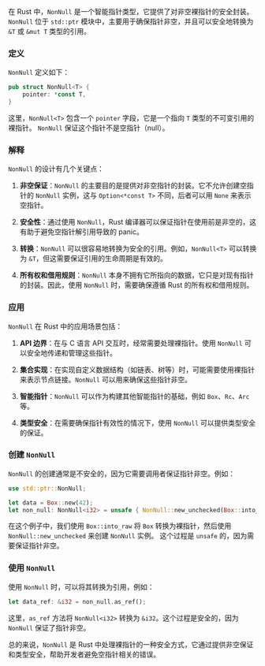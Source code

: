 在 Rust 中，`NonNull` 是一个智能指针类型，它提供了对非空裸指针的安全封装。
`NonNull` 位于 `std::ptr` 模块中，主要用于确保指针非空，并且可以安全地转换为 `&T` 或 `&mut T` 类型的引用。

### 定义

`NonNull` 定义如下：

```rust
pub struct NonNull<T> {
    pointer: *const T,
}
```

这里，`NonNull<T>` 包含一个 `pointer` 字段，它是一个指向 `T` 类型的不可变引用的裸指针。
    `NonNull` 保证这个指针不是空指针（null）。

### 解释

`NonNull` 的设计有几个关键点：

1. **非空保证**：`NonNull` 的主要目的是提供对非空指针的封装。它不允许创建空指针的 `NonNull` 实例，这与 `Option<*const T>` 不同，后者可以用 `None` 来表示空指针。

2. **安全性**：通过使用 `NonNull`，Rust 编译器可以保证指针在使用前是非空的，这有助于避免空指针解引用导致的 panic。

3. **转换**：`NonNull` 可以很容易地转换为安全的引用。例如，`NonNull<T>` 可以转换为 `&T`，但这需要保证引用的生命周期是有效的。

4. **所有权和借用规则**：`NonNull` 本身不拥有它所指向的数据，它只是对现有指针的封装。因此，使用 `NonNull` 时，需要确保遵循 Rust 的所有权和借用规则。

### 应用

`NonNull` 在 Rust 中的应用场景包括：

1. **API 边界**：在与 C 语言 API 交互时，经常需要处理裸指针。使用 `NonNull` 可以安全地传递和管理这些指针。

2. **集合实现**：在实现自定义数据结构（如链表、树等）时，可能需要使用裸指针来表示节点链接。`NonNull` 可以用来确保这些指针非空。

3. **智能指针**：`NonNull` 可以作为构建其他智能指针的基础，例如 `Box`、`Rc`、`Arc` 等。

4. **类型安全**：在需要确保指针有效性的情况下，使用 `NonNull` 可以提供类型安全的保证。

### 创建 `NonNull`

`NonNull` 的创建通常是不安全的，因为它需要调用者保证指针非空。例如：

```rust
use std::ptr::NonNull;

let data = Box::new(42);
let non_null: NonNull<i32> = unsafe { NonNull::new_unchecked(Box::into_raw(data)) };
```

在这个例子中，我们使用 `Box::into_raw` 将 `Box` 转换为裸指针，然后使用 `NonNull::new_unchecked` 来创建 `NonNull` 实例。
这个过程是 `unsafe` 的，因为需要保证指针非空。

### 使用 `NonNull`

使用 `NonNull` 时，可以将其转换为引用，例如：

```rust
let data_ref: &i32 = non_null.as_ref();
```

这里，`as_ref` 方法将 `NonNull<i32>` 转换为 `&i32`。这个过程是安全的，因为 `NonNull` 保证了指针非空。

总的来说，`NonNull` 是 Rust 中处理裸指针的一种安全方式，它通过提供非空保证和类型安全，帮助开发者避免空指针相关的错误。
